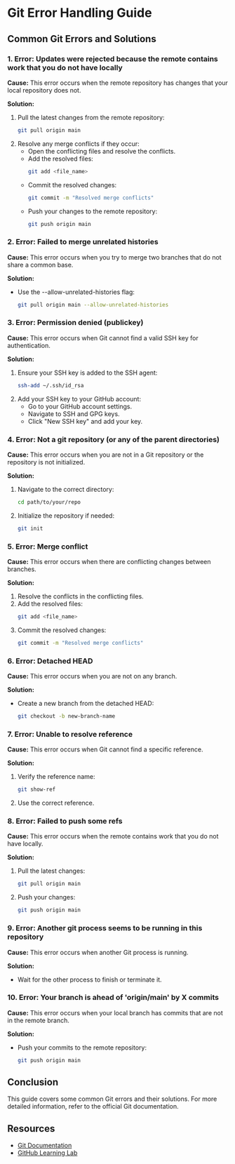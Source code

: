 
# Git Error Handling Guide

## Common Git Errors and Solutions

### 1. Error: Updates were rejected because the remote contains work that you do not have locally

**Cause:** This error occurs when the remote repository has changes that your local repository does not.

**Solution:**
1. Pull the latest changes from the remote repository:
   ```sh
   git pull origin main
   ```
2. Resolve any merge conflicts if they occur:
   - Open the conflicting files and resolve the conflicts.
   - Add the resolved files:
     ```sh
     git add <file_name>
     ```
   - Commit the resolved changes:
     ```sh
     git commit -m "Resolved merge conflicts"
     ```
   - Push your changes to the remote repository:
     ```sh
     git push origin main
     ```

### 2. Error: Failed to merge unrelated histories

**Cause:** This error occurs when you try to merge two branches that do not share a common base.

**Solution:**
- Use the --allow-unrelated-histories flag:
  ```sh
  git pull origin main --allow-unrelated-histories
  ```

### 3. Error: Permission denied (publickey)

**Cause:** This error occurs when Git cannot find a valid SSH key for authentication.

**Solution:**
1. Ensure your SSH key is added to the SSH agent:
   ```sh
   ssh-add ~/.ssh/id_rsa
   ```
2. Add your SSH key to your GitHub account:
   - Go to your GitHub account settings.
   - Navigate to SSH and GPG keys.
   - Click "New SSH key" and add your key.

### 4. Error: Not a git repository (or any of the parent directories)

**Cause:** This error occurs when you are not in a Git repository or the repository is not initialized.

**Solution:**
1. Navigate to the correct directory:
   ```sh
   cd path/to/your/repo
   ```
2. Initialize the repository if needed:
   ```sh
   git init
   ```

### 5. Error: Merge conflict

**Cause:** This error occurs when there are conflicting changes between branches.

**Solution:**
1. Resolve the conflicts in the conflicting files.
2. Add the resolved files:
   ```sh
   git add <file_name>
   ```
3. Commit the resolved changes:
   ```sh
   git commit -m "Resolved merge conflicts"
   ```

### 6. Error: Detached HEAD

**Cause:** This error occurs when you are not on any branch.

**Solution:**
- Create a new branch from the detached HEAD:
  ```sh
  git checkout -b new-branch-name
  ```

### 7. Error: Unable to resolve reference

**Cause:** This error occurs when Git cannot find a specific reference.

**Solution:**
1. Verify the reference name:
   ```sh
   git show-ref
   ```
2. Use the correct reference.

### 8. Error: Failed to push some refs

**Cause:** This error occurs when the remote contains work that you do not have locally.

**Solution:**
1. Pull the latest changes:
   ```sh
   git pull origin main
   ```
2. Push your changes:
   ```sh
   git push origin main
   ```

### 9. Error: Another git process seems to be running in this repository

**Cause:** This error occurs when another Git process is running.

**Solution:**
- Wait for the other process to finish or terminate it.

### 10. Error: Your branch is ahead of 'origin/main' by X commits

**Cause:** This error occurs when your local branch has commits that are not in the remote branch.

**Solution:**
- Push your commits to the remote repository:
  ```sh
  git push origin main
  ```

## Conclusion

This guide covers some common Git errors and their solutions. For more detailed information, refer to the official Git documentation.

## Resources
- [Git Documentation](https://git-scm.com/doc)
- [GitHub Learning Lab](https://lab.github.com/)

